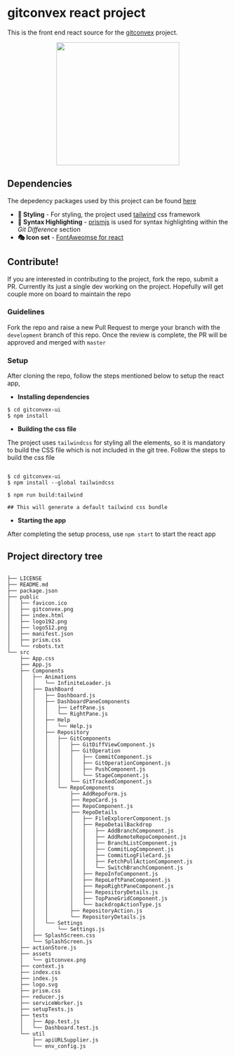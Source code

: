 # gitconvex react project
This is the front end react source for the [gitconvex](https://github.com/neel1996/gitconvex) project.

<p align="center">
    <img src="https://user-images.githubusercontent.com/47709856/87220396-e72df380-c380-11ea-9b2b-e156402842bb.png" width="280">
</p>

## Dependencies

The depedency packages used by this project can be found [here](https://github.com/neel1996/gitconvex-ui/network/dependencies)

- **🎨 Styling** - For styling, the project used [tailwind]() css framework 
- **📑 Syntax Highlighting** - [prismjs](https://github.com/PrismJS/prism) is used for syntax highlighting within the *Git Difference* section
- **🎭 Icon set** - [FontAweomse for react](https://github.com/FortAwesome/Font-Awesome)

## Contribute!

If you are interested in contributing to the project, fork the repo, submit a PR. Currently its just a single dev working on the project. Hopefully will get couple more on board to maintain the repo

### Guidelines 

Fork the repo and raise a new Pull Request to merge your branch with the `development` branch of this repo. Once the review is complete, the PR will be approved and merged with `master`

### Setup

After cloning the repo, follow the steps mentioned below to setup the react app,

- **Installing dependencies**

```
$ cd gitconvex-ui
$ npm install
```

- **Building the css file**

The project uses `tailwindcss` for styling all the elements, so it is mandatory to build the CSS file which is not included in the git tree. Follow the steps to build the css file

```

$ cd gitconvex-ui
$ npm install --global tailwindcss 

$ npm run build:tailwind

## This will generate a default tailwind css bundle

```

- **Starting the app**

After completing the setup process, use `npm start` to start the react app


## Project directory tree

```

├── LICENSE
├── README.md
├── package.json
├── public
│   ├── favicon.ico
│   ├── gitconvex.png
│   ├── index.html
│   ├── logo192.png
│   ├── logo512.png
│   ├── manifest.json
│   ├── prism.css
│   └── robots.txt
└── src
    ├── App.css
    ├── App.js
    ├── Components
    │   ├── Animations
    │   │   └── InfiniteLoader.js
    │   ├── DashBoard
    │   │   ├── Dashboard.js
    │   │   ├── DashboardPaneComponents
    │   │   │   ├── LeftPane.js
    │   │   │   └── RightPane.js
    │   │   ├── Help
    │   │   │   └── Help.js
    │   │   ├── Repository
    │   │   │   ├── GitComponents
    │   │   │   │   ├── GitDiffViewComponent.js
    │   │   │   │   ├── GitOperation
    │   │   │   │   │   ├── CommitComponent.js
    │   │   │   │   │   ├── GitOperationComponent.js
    │   │   │   │   │   ├── PushComponent.js
    │   │   │   │   │   └── StageComponent.js
    │   │   │   │   └── GitTrackedComponent.js
    │   │   │   └── RepoComponents
    │   │   │       ├── AddRepoForm.js
    │   │   │       ├── RepoCard.js
    │   │   │       ├── RepoComponent.js
    │   │   │       ├── RepoDetails
    │   │   │       │   ├── FileExplorerComponent.js
    │   │   │       │   ├── RepoDetailBackdrop
    │   │   │       │   │   ├── AddBranchComponent.js
    │   │   │       │   │   ├── AddRemoteRepoComponent.js
    │   │   │       │   │   ├── BranchListComponent.js
    │   │   │       │   │   ├── CommitLogComponent.js
    │   │   │       │   │   ├── CommitLogFileCard.js
    │   │   │       │   │   ├── FetchPullActionComponent.js
    │   │   │       │   │   └── SwitchBranchComponent.js
    │   │   │       │   ├── RepoInfoComponent.js
    │   │   │       │   ├── RepoLeftPaneComponent.js
    │   │   │       │   ├── RepoRightPaneComponent.js
    │   │   │       │   ├── RepositoryDetails.js
    │   │   │       │   ├── TopPaneGridComponent.js
    │   │   │       │   └── backdropActionType.js
    │   │   │       ├── RepositoryAction.js
    │   │   │       └── RepositoryDetails.js
    │   │   └── Settings
    │   │       └── Settings.js
    │   ├── SplashScreen.css
    │   └── SplashScreen.js
    ├── actionStore.js
    ├── assets
    │   └── gitconvex.png
    ├── context.js
    ├── index.css
    ├── index.js
    ├── logo.svg
    ├── prism.css
    ├── reducer.js
    ├── serviceWorker.js
    ├── setupTests.js
    ├── tests
    │   ├── App.test.js
    │   └── Dashboard.test.js
    └── util
        ├── apiURLSupplier.js
        └── env_config.js

```

